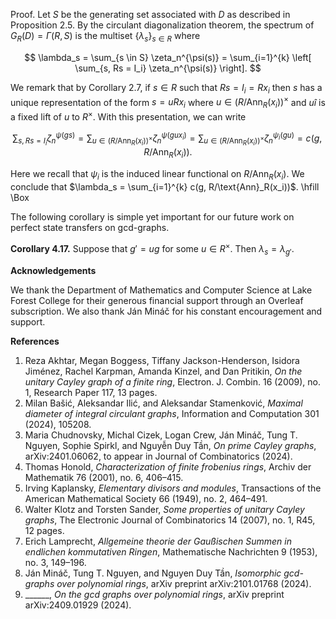 Proof. Let $S$ be the generating set associated with $D$ as described in Proposition 2.5. By the circulant diagonalization theorem, the spectrum of $G_R(D) = \Gamma(R, S)$ is the multiset \{$\lambda_s$\}$_{s \in R}$ where

$$
\lambda_s = \sum_{s \in S} \zeta_n^{\psi(s)} = \sum_{i=1}^{k} \left[ \sum_{s, Rs = I_i} \zeta_n^{\psi(s)} \right].
$$

We remark that by Corollary 2.7, if $s \in R$ such that $Rs = I_i = Rx_i$ then $s$ has a unique representation of the form $s = u Rx_i$ where $u \in (R/\text{Ann}_R(x_i))^\times$ and $u \hat{i}$ is a fixed lift of $u$ to $R^\times$. With this presentation, we can write

$$
\sum_{s, Rs = I_i} \zeta_n^{\psi(gs)} = \sum_{u \in (R/\text{Ann}_R(x_i))^\times} \zeta_n^{\psi(gux_i)} = \sum_{u \in (R/\text{Ann}_R(x_i))^\times} \zeta_n^{\psi_i(gu)} = c(g, R/\text{Ann}_R(x_i)).
$$

Here we recall that $\psi_i$ is the induced linear functional on $R/\text{Ann}_R(x_i)$. We conclude that $\lambda_s = \sum_{i=1}^{k} c(g, R/\text{Ann}_R(x_i))$. \hfill \Box

The following corollary is simple yet important for our future work on perfect state transfers on gcd-graphs.

**Corollary 4.17.** Suppose that $g' = ug$ for some $u \in R^\times$. Then $\lambda_s = \lambda_{g'}$.

**Acknowledgements**

We thank the Department of Mathematics and Computer Science at Lake Forest College for their generous financial support through an Overleaf subscription. We also thank Ján Mináč for his constant encouragement and support.

**References**

1. Reza Akhtar, Megan Boggess, Tiffany Jackson-Henderson, Isidora Jiménez, Rachel Karpman, Amanda Kinzel, and Dan Pritikin, *On the unitary Cayley graph of a finite ring*, Electron. J. Combin. 16 (2009), no. 1, Research Paper 117, 13 pages.
2. Milan Bašić, Aleksandar Ilić, and Aleksandar Stamenković, *Maximal diameter of integral circulant graphs*, Information and Computation 301 (2024), 105208.
3. Maria Chudnovsky, Michal Cizek, Logan Crew, Ján Mináč, Tung T. Nguyen, Sophie Spirkl, and Nguyễn Duy Tần, *On prime Cayley graphs*, arXiv:2401.06062, to appear in Journal of Combinatorics (2024).
4. Thomas Honold, *Characterization of finite frobenius rings*, Archiv der Mathematik 76 (2001), no. 6, 406–415.
5. Irving Kaplansky, *Elementary divisors and modules*, Transactions of the American Mathematical Society 66 (1949), no. 2, 464–491.
6. Walter Klotz and Torsten Sander, *Some properties of unitary Cayley graphs*, The Electronic Journal of Combinatorics 14 (2007), no. 1, R45, 12 pages.
7. Erich Lamprecht, *Allgemeine theorie der Gaußischen Summen in endlichen kommutativen Ringen*, Mathematische Nachrichten 9 (1953), no. 3, 149–196.
8. Ján Mináč, Tung T. Nguyen, and Nguyen Duy Tần, *Isomorphic gcd-graphs over polynomial rings*, arXiv preprint arXiv:2101.01768 (2024).
9. ______, *On the gcd graphs over polynomial rings*, arXiv preprint arXiv:2409.01929 (2024).